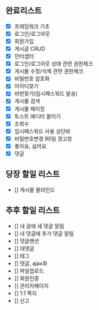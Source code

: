 ## 완료리스트
- [x] 프레임워크 기초
- [x] 로그인/로그아웃
- [x] 회원가입
- [x] 게시글 CRUD
- [x] 인터셉터
- [x] 로그인/로그아웃 상태 관련 권한체크
- [x] 게시물 수정/삭제 관련 권한체크
- [x] 비밀번호 암호화
- [x] 아이디찾기
- [x] 비번찾기(임시패스워드 발송)
- [x] 게시물 검색
- [x] 게시물 페이징
- [x] 토스트 에디터 붙이기
- [x] 조회수
- [x] 임시패스워드 사용 상단바
- [x] 비밀번호변경 90일 경고창
- [x] 좋아요, 싫어요
- [x] 댓글

## 당장 할일 리스트
- [] 게시물 블라인드


## 추후 할일 리스트
- [] 내 글에 새 댓글 알림
- [] 내 댓글에 추가 댓글 알림
- [] 댓글멘션
- [] 대댓글
- [] 태그
- [] 댓글, ajax화
- [] 파일업로드
- [] 회원인증
- [] 관리자페이지
- [] 1:1 쪽지
- [] 신고